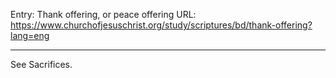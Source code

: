 Entry: Thank offering, or peace offering
URL: https://www.churchofjesuschrist.org/study/scriptures/bd/thank-offering?lang=eng

---

See Sacrifices.
